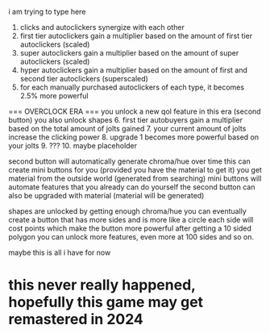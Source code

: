 i am trying to type here
1. clicks and autoclickers synergize with each other
2. first tier autoclickers gain a multiplier based on the amount of first tier autoclickers (scaled)
3. super autoclickers gain a multiplier based on the amount of super autoclickers (scaled)
4. hyper autoclickers gain a multiplier based on the amount of first and second tier autoclickers (superscaled)
5. for each manually purchased autoclickers of each type, it becomes 2.5% more powerful 

=== OVERCLOCK ERA ===
you unlock a new qol feature in this era (second button)
you also unlock shapes
6. first tier autobuyers gain a multiplier based on the total amount of jolts gained
7. your current amount of jolts increase the clicking power
8. upgrade 1 becomes more powerful based on your jolts
9. ???
10. maybe placeholder

second button will automatically generate chroma/hue over time
this can create mini buttons for you (provided you have the material to get it)
you get material from the outside world (generated from searching)
mini buttons will automate features that you already can do yourself
the second button can also be upgraded with material (material will be generated)

shapes are unlocked by getting enough chroma/hue
you can eventually create a button that has more sides and is more like a circle
each side will cost points which make the button more powerful
after getting a 10 sided polygon you can unlock more features, even more at 100 sides and so on.

maybe this is all i have for now

# this never really happened, hopefully this game may get remastered in 2024
